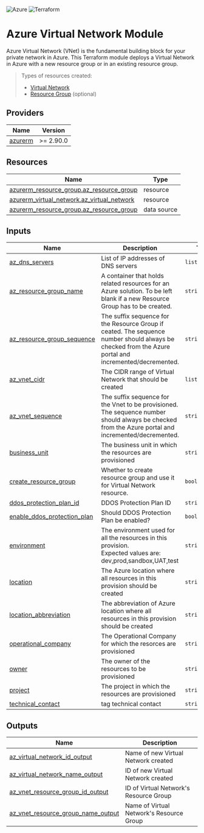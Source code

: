 ![Azure](https://img.shields.io/badge/azure-%230072C6.svg?style=for-the-badge&logo=microsoftazure&logoColor=white)
![Terraform](https://img.shields.io/badge/terraform-%235835CC.svg?style=for-the-badge&logo=terraform&logoColor=white)

# Azure Virtual Network Module
Azure Virtual Network (VNet) is the fundamental building block for your private network in Azure.
This Terraform module deploys a Virtual Network in Azure with a new resource group or in an existing resource group.

> Types of resources created:
> - [Virtual Network](https://registry.terraform.io/providers/hashicorp/azurerm/latest/docs/resources/virtual_network)
> - [Resource Group](https://registry.terraform.io/providers/hashicorp/azurerm/latest/docs/resources/resource_group) (optional)

## Providers

| Name | Version |
|------|---------|
| <a name="provider_azurerm"></a> [azurerm](#provider\_azurerm) | >= 2.90.0 |


## Resources

| Name | Type |
|------|------|
| [azurerm_resource_group.az_resource_group](https://registry.terraform.io/providers/hashicorp/azurerm/latest/docs/resources/resource_group) | resource |
| [azurerm_virtual_network.az_virtual_network](https://registry.terraform.io/providers/hashicorp/azurerm/latest/docs/resources/virtual_network) | resource |
| [azurerm_resource_group.az_resource_group](https://registry.terraform.io/providers/hashicorp/azurerm/latest/docs/data-sources/resource_group) | data source |

## Inputs

| Name | Description | Type | Default | Required |
|------|-------------|------|---------|:--------:|
| <a name="input_az_dns_servers"></a> [az\_dns\_servers](#input\_az\_dns\_servers) | List of IP addresses of DNS servers | `list(string)` | n/a | yes |
| <a name="input_az_resource_group_name"></a> [az\_resource\_group\_name](#input\_az\_resource\_group\_name) | A container that holds related resources for an Azure solution. To be left blank if a new Resource Group has to be created. | `string` | `""` | no |
| <a name="input_az_resource_group_sequence"></a> [az\_resource\_group\_sequence](#input\_az\_resource\_group\_sequence) | The suffix sequence for the Resource Group if ceated. The sequence number should always be checked from the Azure portal and incremented/decremented. | `string` | `""` | no |
| <a name="input_az_vnet_cidr"></a> [az\_vnet\_cidr](#input\_az\_vnet\_cidr) | The CIDR range of Virtual Network that should be created | `list(string)` | n/a | yes |
| <a name="input_az_vnet_sequence"></a> [az\_vnet\_sequence](#input\_az\_vnet\_sequence) | The suffix sequence for the Vnet to be provisioned. The sequence number should always be checked from the Azure portal and incremented/decremented. | `string` | n/a | yes |
| <a name="input_business_unit"></a> [business\_unit](#input\_business\_unit) | The business unit in which the resources are provisioned | `string` | n/a | yes |
| <a name="input_create_resource_group"></a> [create\_resource\_group](#input\_create\_resource\_group) | Whether to create resource group and use it for Virtual Network resource. | `bool` | `false` | no |
| <a name="input_ddos_protection_plan_id"></a> [ddos\_protection\_plan\_id](#input\_ddos\_protection\_plan\_id) | DDOS Protection Plan ID | `string` | n/a | yes |
| <a name="input_enable_ddos_protection_plan"></a> [enable\_ddos\_protection\_plan](#input\_enable\_ddos\_protection\_plan) | Should DDOS Protection Plan be enabled? | `bool` | n/a | yes |
| <a name="input_environment"></a> [environment](#input\_environment) | The environment used for all the resources in this provision.<br>Expected values are: dev,prod,sandbox,UAT,test | `string` | n/a | yes |
| <a name="input_location"></a> [location](#input\_location) | The Azure location where all resources in this provision should be created | `string` | n/a | yes |
| <a name="input_location_abbreviation"></a> [location\_abbreviation](#input\_location\_abbreviation) | The abbreviation of Azure location where all resources in this provision should be created | `string` | n/a | yes |
| <a name="input_operational_company"></a> [operational\_company](#input\_operational\_company) | The Operational Company for which the resorces are provisioned | `string` | n/a | yes |
| <a name="input_owner"></a> [owner](#input\_owner) | The owner of the resources to be provisioned | `string` | n/a | yes |
| <a name="input_project"></a> [project](#input\_project) | The project in which the resources are provisioned | `string` | n/a | yes |
| <a name="input_technical_contact"></a> [technical\_contact](#input\_technical\_contact) | tag technical contact | `string` | n/a | yes |

## Outputs

| Name | Description |
|------|-------------|
| <a name="output_az_virtual_network_id_output"></a> [az\_virtual\_network\_id\_output](#output\_az\_virtual\_network\_id\_output) | Name of new Virtual Network created |
| <a name="output_az_virtual_network_name_output"></a> [az\_virtual\_network\_name\_output](#output\_az\_virtual\_network\_name\_output) | ID of new Virtual Network created |
| <a name="output_az_vnet_resource_group_id_output"></a> [az\_vnet\_resource\_group\_id\_output](#output\_az\_vnet\_resource\_group\_id\_output) | ID of Virtual Network's Resource Group |
| <a name="output_az_vnet_resource_group_name_output"></a> [az\_vnet\_resource\_group\_name\_output](#output\_az\_vnet\_resource\_group\_name\_output) | Name of Virtual Network's Resource Group |
